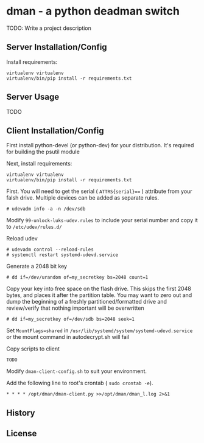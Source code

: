 # dman - a python deadman switch
TODO: Write a project description


## Server Installation/Config

Install requirements:
```
virtualenv virtualenv
virtualenv/bin/pip install -r requirements.txt
```
## Server Usage
TODO

## Client Installation/Config
First install python-devel (or python-dev) for your distribution. It's required for building the psutil module

Next, install requirements:
```
virtualenv virtualenv
virtualenv/bin/pip install -r requirements.txt
```

First. You will need to get the serial ( `ATTRS{serial}==` ) attribute from your falsh drive. Multiple devices can be added as separate rules.
```
# udevadm info -a -n /dev/sdb
```

Modify `99-unlock-luks-udev.rules` to include your serial number and copy it to `/etc/udev/rules.d/`

Reload udev
```
# udevadm control --reload-rules
# systemctl restart systemd-udevd.service
```

Generate a 2048 bit key
```
# dd if=/dev/urandom of=my_secretkey bs=2048 count=1
```

Copy your key into free space on the flash drive. This skips the first 2048 bytes, and places it after the partition table. You may want to zero out and dump the beginning of a freshly partitioned/formatted drive and review/verify that nothing important will be overwritten
```
# dd if=my_secretkey of=/dev/sdb bs=2048 seek=1
```

Set `MountFlags=shared` in `/usr/lib/systemd/system/systemd-udevd.service` or the mount command in autodecrypt.sh will fail

Copy scripts to client
```
TODO
```

Modify `dman-client-config.sh` to suit your environment.

Add the following line to root's crontab ( `sudo crontab -e`).
```
* * * * /opt/dman/dman-client.py >>/opt/dman/dman_l.log 2>&1
```

## History
## License

